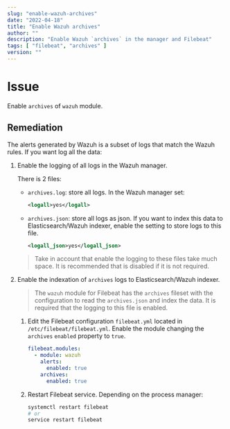 ```yaml
---
slug: "enable-wazuh-archives"
date: "2022-04-18"
title: "Enable Wazuh archives"
author: ""
description: "Enable Wazuh `archives` in the manager and Filebeat"
tags: [ "filebeat", "archives" ]
version: ""
---
```


# Issue

Enable `archives` of `wazuh` module.

## Remediation

The alerts generated by Wazuh is a subset of logs that match the Wazuh rules. If you want log all the data:

1. Enable the logging of all logs in the Wazuh manager.

    There is 2 files:
    - `archives.log`: store all logs. In the Wazuh manager set:

      ```xml
      <logall>yes</logall>
      ```

    - `archives.json`: store all logs as json. If you want to index this data to Elasticsearch/Wazuh indexer, enable the setting to store logs to this file.

      ```xml
      <logall_json>yes</logall_json>
      ```

    > Take in account that enable the logging to these files take much space. It is recommended that is disabled if it is not required.

2. Enable the indexation of `archives` logs to Elasticsearch/Wazuh indexer.

    > The `wazuh` module for Filebeat has the `archives` fileset with the configuration to read the `archives.json` and index the data. It is required that the logging to this file is enabled.

      1. Edit the Filebeat configuration `filebeat.yml` located in `/etc/filebeat/filebeat.yml`. Enable the module changing the `archives` `enabled` property to `true`.
          ```yml
          filebeat.modules:
            - module: wazuh
              alerts:
                enabled: true
              archives:
                enabled: true
          ```

      2. Restart Filebeat service. Depending on the process manager:
          ```sh
          systemctl restart filebeat
          # or
          service restart filebeat
          ```
